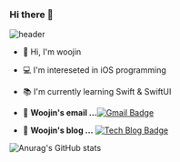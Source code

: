 ### Hi there 👋
![header](https://capsule-render.vercel.app/api?type=soft&color=4D75DB&section=header&text=woojin's%20github&fontColor=ffffff)

- 👋   Hi, I'm woojin
- 💻   I'm intereseted in iOS programming
- 📚   I'm currently learning Swift & SwiftUI

- 📮  **Woojin's email ...**[![Gmail Badge](https://img.shields.io/badge/Gmail-d14836?style=flat-square&logo=Gmail&logoColor=white&link=mailto:absolute0017@gmail.com)](mailto:absolute0017@gmail.com)

- 📒  **Woojin's blog ...** [![Tech Blog Badge](http://img.shields.io/badge/-Tech%20blog-black?style=flat-square&logo=blogger&logoColor=white&link=https://cana17.tistory.com/)](https://cana17.tistory.com/)
   
![Anurag's GitHub stats](https://github-readme-stats.vercel.app/api?username=woojinchoi17&show_icons=true&theme=cobalt)  

<!--
**woojinchoi17/woojinchoi17** is a ✨ _special_ ✨ repository because its `README.md` (this file) appears on your GitHub profile.

Here are some ideas to get you started:

- 🔭 I’m currently working on ...
- 🌱 I’m currently learning ...
- 👯 I’m looking to collaborate on ...
- 🤔 I’m looking for help with ...
- 💬 Ask me about ...
- 📫 How to reach me: ...
- 😄 Pronouns: ...
- ⚡ Fun fact: ...
-->
